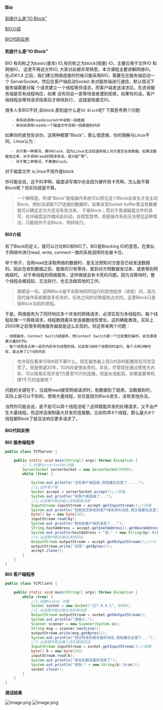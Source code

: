 ### Bio

[到底什么是“IO Block”](#到底什么是“io-block”)

[BIO介绍](#BIO介绍)

[BIO代码实例](#BIO代码实例)

#### 到底什么是“IO Block”

BIO 有的称之为basic(基本) IO,有的称之为block(阻塞) IO，主要应用于文件IO 和网络IO，
这里不再说文件IO, 大家对此都非常熟悉，本次课程主要讲解网络IO。
在JDK1.4 之前，我们建立网络连接的时候只能采用BIO，需要先在服务端启动一个
ServerSocket，然后在客户端启动Socket 来对服务端进行通信，默认情况下服务端需要对每
个请求建立一个线程等待请求，而客户端发送请求后，先咨询服务端是否有线程响应，如果
没有则会一直等待或者遭到拒绝，如果有的话，客户端线程会等待请求结束后才继续执行，
这就是阻塞式IO。

很多人多BIO不好,会block,那到底什么是`IO Block`呢? 下面思考两个问题:

       - 用系统调用read从socket中读取一段数据
       - 用系统调用read从一个磁盘文件读取一段数据到内存
如果你的直觉告诉你，这两种都算“Block”，那么很遗憾，你的理解与Linux不同。Linux认为：
    
       - 对于第一种情况，算作block，因为Linux无法知道网络上对方是否会发数据。如果没数据发过来，对于调用read的程序来说，就只能“等”。
       - 对于第二种情况，不算做block。
对于磁盘文件 io,linux不视作是block

你可能会说，这不科学啊，磁盘读写偶尔也会因为硬件而卡壳啊，怎么能不算Block呢？但实际就是不算。

> 一个解释是，所谓“Block”是指操作系统可以预见这个Block会发生才会主动Block。例如当读取TCP连接的数据时，如果发现Socket buffer里没有数据就可以确定定对方还没有发过来，
于是Block；而对于普通磁盘文件的读写，也许磁盘运作期间会抖动，会短暂暂停，但是操作系统无法预见这种情况，只能视作不会Block，照样执行。
           
#### BIO介绍           
           
 有了Block的定义，就可以讨论BIO和NIO了。BIO是Blocking IO的意思。在类似于网络中进行read, write, connect一类的系统调用时会被卡住。
 
 举个例子，当用read去读取网络的数据时，是无法预知对方是否已经发送数据的。因此在收到数据之前，能做的只有等待，直到对方把数据发过来，或者等到网络超时。
 对于单线程的网络服务，这样做就会有卡死的问题。因为当等待时，整个线程会被挂起，无法执行，也无法做其他的工作。
 
 > 顺便说一句，这种Block是不会影响同时运行的其他程序（进程）的，因为现代操作系统都是多任务的，任务之间的切换是抢占式的。这里Block只是指Block当前的进程。
 
 于是，网络服务为了同时响应多个并发的网络请求，必须实现为多线程的。每个线程处理一个网络请求。线程数随着并发连接数线性增长。这的确能奏效。实际上2000年之前很多网络服务器就是这么实现的。但这带来两个问题：
 
    - 线程越多，Context Switch就越多，而Context Switch是一个比较重的操作，会无谓浪费大量的CPU。
    - 每个线程会占用一定的内存作为线程的栈。比如有1000个线程同时运行，每个占用1MB内存，就占用了1个G的内存
 > 也许现在看来1GB内存不算什么，现在服务器上百G内存的配置现在司空见惯了。但是倒退20年，1G内存是很金贵的。并且，尽管现在通过使用大内存，可以轻易实现并发1万甚至10万的连接。但是水涨船高，如果是要单机撑1千万的连接呢？
 
 问题的关键在于，当调用read接受网络请求时，有数据到了就用，没数据到时，实际上是可以干别的。使用大量线程，仅仅是因为Block发生，没有其他办法。
 
 当然你可能会说，是不是可以弄个线程池呢？这样既能并发的处理请求，又不会产生大量线程。但这样会限制最大并发的连接数。比如你弄4个线程，那么最大4个线程都Block了就没法响应更多请求了。   
      

#### BIO代码实例
    
**BIO 服务端程序**

```java
public class TCPServer {

    public static void main(String[] args) throws Exception {
        // 1,创建ServerSocket对象
        ServerSocket serverSocket = new ServerSocket(9999);
        while (true) {

            System.out.println("没有客户端连接,我阻塞在这里了.....");
            //2,监听客户端
            Socket accept = serverSocket.accept();//阻塞,
            System.out.println("有客户端连接了...");
            //3,从连接中取出输入流来接收消息
            InputStream inputStream = accept.getInputStream();//阻塞
            System.out.println("但是我没有收到客户端发来的消息,我又阻塞在这里了.....");
            byte[] by = new byte[10];
            inputStream.read(by);
            System.out.println("我收到客户端的消息了...");
            String hostAddress = accept.getInetAddress().getHostAddress();
            System.out.println(hostAddress + "说:" + new String(by).trim());
            //4.从连接中取出输出流并回话
            OutputStream outputStream = accept.getOutputStream();//(4)
            outputStream.write("没钱".getBytes());
            accept.close();
        }
    }
}
``` 
   
**BIO 客户端程序** 

```java
public class TCPClient {

    public static void main(String[] args) throws Exception {
        while (true) {
            //1.创建Socket 对象
            Socket socket = new Socket("127.0.0.1", 9999);
            //2.从连接中取出输出流并发消息
            OutputStream outputStream = socket.getOutputStream();
            System.out.println("请输入:");
            Scanner scanner = new Scanner(System.in);
            String msg = scanner.nextLine();
            outputStream.write(msg.getBytes());
            System.out.println("我没有收到服务器的消息,我阻塞在这里了...");
            //3.从连接中取出输入流并接收回话
            InputStream inputStream = socket.getInputStream();//阻塞
            byte[] b = new byte[20];
            inputStream.read(b);
            System.out.println("我收到服务器的消息了");
            System.out.println("老板:" + new String(b).trim());
            socket.close();
        }
    }
}

```  
**测试结果**

![image.png](https://upload-images.jianshu.io/upload_images/15181329-934f22e2592d63ef.png?imageMogr2/auto-orient/strip%7CimageView2/2/w/1240)
![image.png](https://upload-images.jianshu.io/upload_images/15181329-fef4b73c982bcc82.png?imageMogr2/auto-orient/strip%7CimageView2/2/w/1240)